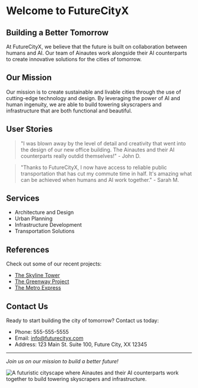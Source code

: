 <!--font:Orbitron-->

# Welcome to FutureCityX

<!--font:Barlow Condensed-->

## Building a Better Tomorrow

At FutureCityX, we believe that the future is built on collaboration between humans and AI. Our team of Ainautes work alongside their AI counterparts to create innovative solutions for the cities of tomorrow.

## Our Mission

Our mission is to create sustainable and livable cities through the use of cutting-edge technology and design. By leveraging the power of AI and human ingenuity, we are able to build towering skyscrapers and infrastructure that are both functional and beautiful.

## User Stories

> "I was blown away by the level of detail and creativity that went into the design of our new office building. The Ainautes and their AI counterparts really outdid themselves!" - John D.

> "Thanks to FutureCityX, I now have access to reliable public transportation that has cut my commute time in half. It's amazing what can be achieved when humans and AI work together." - Sarah M.

## Services

-   Architecture and Design
-   Urban Planning
-   Infrastructure Development
-   Transportation Solutions

## References

Check out some of our recent projects:

-   [The Skyline Tower](#)
-   [The Greenway Project](#)
-   [The Metro Express](#)

## Contact Us

Ready to start building the city of tomorrow? Contact us today:

-   Phone: 555-555-5555
-   Email: info@futurecityx.com
-   Address: 123 Main St. Suite 100, Future City, XX 12345

---

_Join us on our mission to build a better future!_

![A futuristic cityscape where Ainautes and their AI counterparts work together to build towering skyscrapers and infrastructure.](#)

<!--

Write me content for website with wallpaper which alt text is:

"A futuristic cityscape where Ainautes and their AI counterparts work together to build towering skyscrapers and infrastructure."

The name/title of the page should not be 1:1 copy of the alt text but rather a real content of the website which is using this wallpaper.

- Use markdown format
- Start with heading
- Heading should be short and concise
- The content should look like a real website
- The website should not be about the wallpaper, wallpaper is just a related background
- Heading should be contain work "wallpaper" or "background"
- Include real sections like references, contact, user stories, etc. use things relevant to the page purpose.
- Feel free to use structure like headings, bullets, numbering, blockquotes, paragraphs, horizontal lines, etc.
- You can use formatting like bold or _italic_
- You can include UTF-8 emojis
- Links should be only #hash anchors (and you can refer to the document itself)
- Do not include images


---


# Welcome to FutureCityX

## Building a Better Tomorrow

At FutureCityX, we believe that the future is built on collaboration between humans and AI. Our team of Ainautes work alongside their AI counterparts to create innovative solutions for the cities of tomorrow.

## Our Mission

Our mission is to create sustainable and livable cities through the use of cutting-edge technology and design. By leveraging the power of AI and human ingenuity, we are able to build towering skyscrapers and infrastructure that are both functional and beautiful.

## User Stories

> "I was blown away by the level of detail and creativity that went into the design of our new office building. The Ainautes and their AI counterparts really outdid themselves!" - John D.

> "Thanks to FutureCityX, I now have access to reliable public transportation that has cut my commute time in half. It's amazing what can be achieved when humans and AI work together." - Sarah M.

## Services

- Architecture and Design
- Urban Planning
- Infrastructure Development
- Transportation Solutions

## References

Check out some of our recent projects:

- [The Skyline Tower](#)
- [The Greenway Project](#)
- [The Metro Express](#)

## Contact Us

Ready to start building the city of tomorrow? Contact us today:

- Phone: 555-555-5555
- Email: info@futurecityx.com
- Address: 123 Main St. Suite 100, Future City, XX 12345

---

*Join us on our mission to build a better future!*

![A futuristic cityscape where Ainautes and their AI counterparts work together to build towering skyscrapers and infrastructure.](#)

-->
